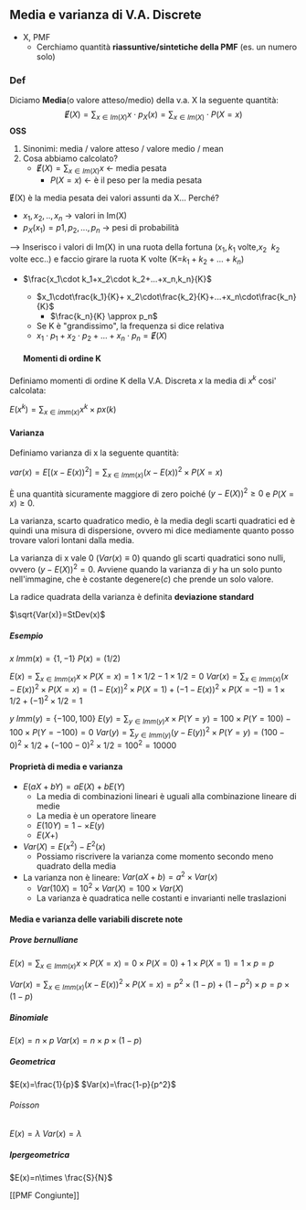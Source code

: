 ## Media e varianza di V.A. Discrete

- X, PMF
	-  Cerchiamo quantità **riassuntive/sintetiche della PMF** (es. un numero solo)

### Def
Diciamo **Media**(o valore atteso/medio) della v.a. X la seguente quantità:
$$Ɇ(X)= \sum_{x \in Im(X)}x\cdot p_X(x)= \sum_{x \in Im(X)}\cdot P(X=x)$$
**OSS**
1.  Sinonimi: media / valore atteso / valore medio / mean
1.   Cosa abbiamo calcolato?
 		-  $Ɇ(X)= \sum_{x \in Im(X)}x$ <- media pesata
			- $P(X=x)$ <- è il peso per la media pesata 


 Ɇ(X) è la media pesata dei valori assunti da X... Perché?
 - $x_1,x_2,..,x_n$ -> valori in Im(X)
 - $p_X(x_1)=p1,p_2,...,p_n$ -> pesi di probabilità

--> Inserisco i valori di Im(X) in una ruota della fortuna ($x_1,k_1$ volte,$x_2\ \ k_2$ volte ecc..) e faccio girare la ruota K volte (K=$k_1+k_2+...+k_n$)

- $\frac{x_1\cdot k_1+x_2\cdot k_2+...+x_n,k_n}{K}$
	- $x_1\cdot\frac{k_1}{K}+ x_2\cdot\frac{k_2}{K}+...+x_n\cdot\frac{k_n}{K}$
		-  $\frac{k_n}{K} \approx p_n$
	- Se K è "grandissimo", la frequenza si dice relativa 
	- $x_1\cdot p_1+x_2\cdot p_2+...+x_n\cdot p_n = Ɇ(X)$
	 
	 #### Momenti di ordine K
Definiamo momenti di ordine K della V.A. Discreta $x$ la media di $x^k$ cosi' calcolata:

$E(x^k)=\displaystyle \sum_{x \in imm(x)} x^k\times px(k)$
#### Varianza
Definiamo varianza di x la seguente quantità:

$var(x)=E[(x-E(x))^2]=\displaystyle \sum_{x \in Imm(x)}(x-E(x))^2 \times P(X=x)$

È una quantità sicuramente maggiore di zero poiché $(y-E(X))^2\ge0$ e $P(X=x)\ge0$.

La varianza, scarto quadratico medio, è la media degli scarti quadratici ed è quindi una misura di dispersione, ovvero mi dice mediamente quanto posso trovare valori lontani dalla media.

La varianza di x vale 0 ($Var(x)\equiv 0$) quando gli scarti quadratici sono nulli, ovvero $(y-E(X))^2=0$. Avviene quando la varianza di $y$ ha un solo punto nell'immagine, che è costante degenere($c$) che prende un solo valore.

La radice quadrata della varianza è definita **deviazione standard**

$\sqrt{Var(x)}=StDev(x)$

##### Esempio
$x$
$Imm(x)=\{1,-1\}$
$P(x)=(1/2)$

$E(x)=\displaystyle \sum_{x \in Imm(x)}x \times P(X=x)=1 \times 1/2-1 \times1/2=0$
$Var(x)=\displaystyle \sum_{x \in Imm(x)}(x-E(x))^2 \times P(X=x)=(1-E(x))^2\times P(X=1)+(-1-E(x))^2\times P(X=-1)=1\times 1/2 +(-1)^2\times 1/2=1$

$y$
$Imm(y)=\{-100,100\}$
$E(y)=\displaystyle \sum_{y \in Imm(y)}x \times P(Y=y)=100\times P(Y=100)-100\times P(Y=-100)=0$
$Var(y)=\displaystyle \sum_{y \in Imm(y)}(y-E(y))^2 \times P(Y=y)= (100-0)^2\times 1/2+ (-100-0)^2\times 1/2=100^2=10000$

#### Proprietà di media e varianza
- $E(aX+bY)=aE(X)+bE(Y)$
	- La media di combinazioni lineari è uguali alla combinazione lineare di medie
	- La media è un operatore lineare
	- $E(10Y)=1-\times E(y)$
	- $E(X+)$
- $Var(X)=E(x^2)-E^2(x)$
	- Possiamo riscrivere la varianza come momento secondo meno quadrato della media
- La varianza non è lineare: $Var(aX+b)=a^2\times Var(x)$
	- $Var(10X)=10^2\times Var(X)=100\times Var(X)$
	- La varianza è quadratica nelle costanti e invarianti nelle traslazioni

#### Media e varianza delle variabili discrete note
##### Prove bernulliane
$E(x)=\displaystyle \sum_{x\in Imm(x)}x\times P(X=x)=0\times P(X=0)+1\times P(X=1)=1\times p=p$

$Var(x)=\displaystyle \sum_{x \in Imm(x)}(x-E(x))^2 \times P(X=x)=p^2\times(1-p)+(1-p^2)\times p=p\times (1-p)$

##### Binomiale
$E(x)=n\times p$
$Var(x)=n\times p\times(1-p)$
##### Geometrica
$E(x)=\frac{1}{p}$
$Var(x)=\frac{1-p}{p^2}$
###### Poisson
$E(x)=\lambda$
$Var(x)=\lambda$

##### Ipergeometrica
$E(x)=n\times \frac{S}{N}$

[[PMF Congiunte]]
